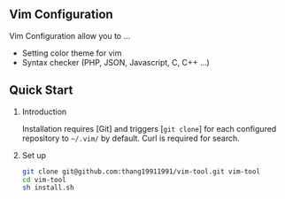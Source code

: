 ## Vim Configuration 

Vim Configuration allow you to ...
* Setting color theme for vim
* Syntax checker (PHP, JSON, Javascript, C, C++ ...)

## Quick Start

1. Introduction

    Installation requires [Git] and triggers [`git clone`] for each configured repository to `~/.vim/` by default.
    Curl is required for search.

2. Set up

    ```bash
    git clone git@github.com:thang19911991/vim-tool.git vim-tool
    cd vim-tool
    sh install.sh
    ```
